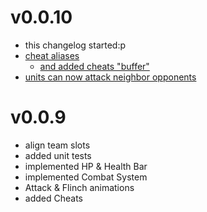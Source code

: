 # v0.0.10
- this changelog started:p
- [cheat aliases](https://github.com/rapushka/deck_scaler/pull/66)
  - [and added cheats "buffer"](https://github.com/rapushka/deck_scaler/pull/68)
- [units can now attack neighbor opponents](https://github.com/rapushka/deck_scaler/issues/71)

# v0.0.9
- align team slots
- added unit tests
- implemented HP & Health Bar
- implemented Combat System
- Attack & Flinch animations
- added Cheats
